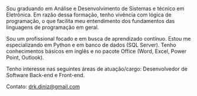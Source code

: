 Sou graduando em Análise e Desenvolvimento de Sistemas e técnico em Eletrônica. Em razão dessa formação, tenho vivência com lógica de programação, o que facilita meu entendimento dos fundamentos das linguagens de programação em geral.

Sou um profissional focado e em busca de aprendizado contínuo. Estou me especializando em Python e em banco de dados (SQL Server). Tenho conhecimentos básicos em inglês e no pacote Office (Word, Excel, Power Point, Outlook).

Tenho interesse nas seguintes áreas de atuação/cargo: Desenvolvedor de Software Back-end e Front-end.

Contato: drk.diniz@gmail.com
